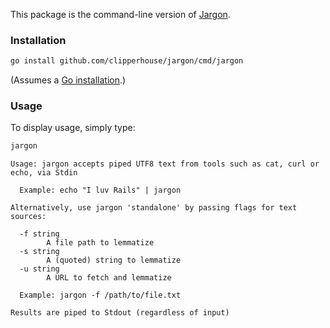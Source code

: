 This package is the command-line version of [Jargon](https://github.com/clipperhouse/jargon).

### Installation

```bash
go install github.com/clipperhouse/jargon/cmd/jargon
```

(Assumes a [Go installation](https://golang.org/dl/).)

### Usage

To display usage, simply type:

```bash
jargon
```

```
Usage: jargon accepts piped UTF8 text from tools such as cat, curl or echo, via Stdin

  Example: echo "I luv Rails" | jargon

Alternatively, use jargon 'standalone' by passing flags for text sources:

  -f string
    	A file path to lemmatize
  -s string
    	A (quoted) string to lemmatize
  -u string
    	A URL to fetch and lemmatize

  Example: jargon -f /path/to/file.txt

Results are piped to Stdout (regardless of input)
```
